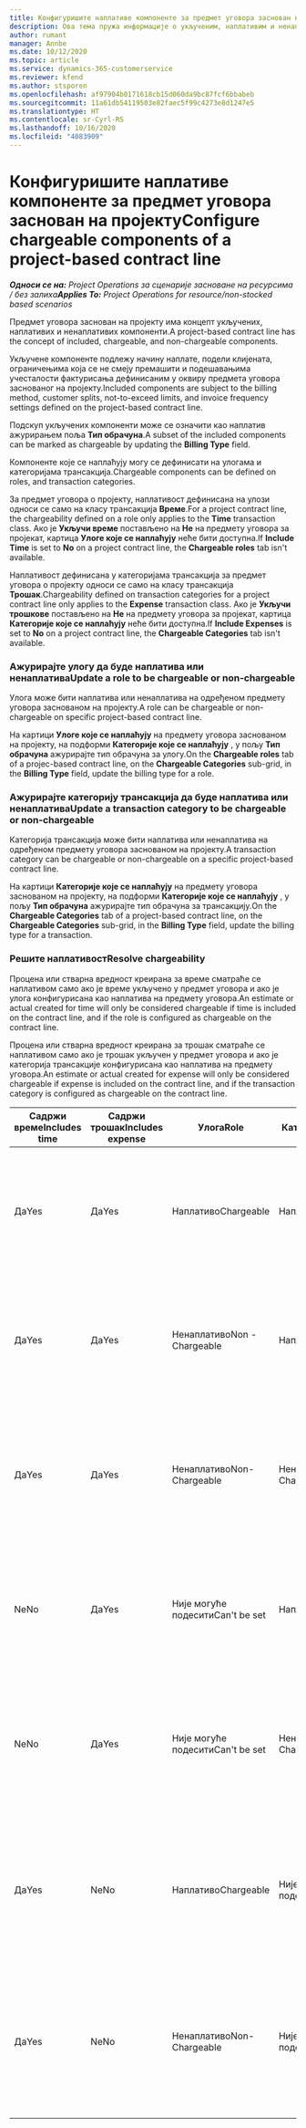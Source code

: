 ```yaml
---
title: Конфигуришите наплативе компоненте за предмет уговора заснован на пројекту
description: Ова тема пружа информације о укљученим, наплативим и ненаплативим компонентама на предметима уговора.
author: rumant
manager: Annbe
ms.date: 10/12/2020
ms.topic: article
ms.service: dynamics-365-customerservice
ms.reviewer: kfend
ms.author: stsporen
ms.openlocfilehash: af97904b0171618cb15d060da9bc87fcf6bbabeb
ms.sourcegitcommit: 11a61db54119503e82faec5f99c4273e8d1247e5
ms.translationtype: HT
ms.contentlocale: sr-Cyrl-RS
ms.lasthandoff: 10/16/2020
ms.locfileid: "4083909"
---
```

# <a name="configure-chargeable-components-of-a-project-based-contract-line"></a><span data-ttu-id="2779b-103">Конфигуришите наплативе компоненте за предмет уговора заснован на пројекту</span><span class="sxs-lookup"><span data-stu-id="2779b-103">Configure chargeable components of a project-based contract line</span></span>

<span data-ttu-id="2779b-104">_**Односи се на:** Project Operations за сценарије засноване на ресурсима / без залиха_</span><span class="sxs-lookup"><span data-stu-id="2779b-104">_**Applies To:** Project Operations for resource/non-stocked based scenarios_</span></span>

<span data-ttu-id="2779b-105">Предмет уговора заснован на пројекту има концепт укључених, наплативих и ненаплативих компоненти.</span><span class="sxs-lookup"><span data-stu-id="2779b-105">A project-based contract line has the concept of included, chargeable, and non-chargeable components.</span></span>

<span data-ttu-id="2779b-106">Укључене компоненте подлежу начину наплате, подели клијената, ограничењима која се не смеју премашити и подешавањима учесталости фактурисања дефинисаним у оквиру предмета уговора заснованог на пројекту.</span><span class="sxs-lookup"><span data-stu-id="2779b-106">Included components are subject to the billing method, customer splits, not-to-exceed limits, and invoice frequency settings defined on the project-based contract line.</span></span>

<span data-ttu-id="2779b-107">Подскуп укључених компоненти може се означити као наплатив ажурирањем поља **Тип обрачуна**.</span><span class="sxs-lookup"><span data-stu-id="2779b-107">A subset of the included components can be marked as chargeable by updating the **Billing Type** field.</span></span>

<span data-ttu-id="2779b-108">Компоненте које се наплаћују могу се дефинисати на улогама и категоријама трансакција.</span><span class="sxs-lookup"><span data-stu-id="2779b-108">Chargeable components can be defined on roles, and transaction categories.</span></span>

<span data-ttu-id="2779b-109">За предмет уговора о пројекту, наплативост дефинисана на улози односи се само на класу трансакција **Време**.</span><span class="sxs-lookup"><span data-stu-id="2779b-109">For a project contract line, the chargeability defined on a role only applies to the **Time** transaction class.</span></span> <span data-ttu-id="2779b-110">Ако је **Укључи време** постављено на **Не** на предмету уговора за пројекат, картица **Улоге које се наплаћују** неће бити доступна.</span><span class="sxs-lookup"><span data-stu-id="2779b-110">If **Include Time** is set to **No** on a project contract line, the **Chargeable roles** tab isn't available.</span></span>

<span data-ttu-id="2779b-111">Наплативост дефинисана у категоријама трансакција за предмет уговора о пројекту односи се само на класу трансакција **Трошак**.</span><span class="sxs-lookup"><span data-stu-id="2779b-111">Chargeability defined on transaction categories for a project contract line only applies to the **Expense** transaction class.</span></span> <span data-ttu-id="2779b-112">Ако је **Укључи трошкове** постављено на **Не** на предмету уговора за пројекат, картица **Категорије које се наплаћују** неће бити доступна.</span><span class="sxs-lookup"><span data-stu-id="2779b-112">If **Include Expenses** is set to **No** on a project contract line, the **Chargeable Categories** tab isn't available.</span></span>

### <a name="update-a-role-to-be-chargeable-or-non-chargeable"></a><span data-ttu-id="2779b-113">Ажурирајте улогу да буде наплатива или ненаплатива</span><span class="sxs-lookup"><span data-stu-id="2779b-113">Update a role to be chargeable or non-chargeable</span></span>

<span data-ttu-id="2779b-114">Улога може бити наплатива или ненаплатива на одређеном предмету уговора заснованом на пројекту.</span><span class="sxs-lookup"><span data-stu-id="2779b-114">A role can be chargeable or non-chargeable on specific project-based contract line.</span></span>

<span data-ttu-id="2779b-115">На картици **Улоге које се наплаћују** на предмету уговора заснованом на пројекту, на подформи **Категорије које се наплаћују** , у пољу **Тип обрачуна** ажурирајте тип обрачуна за улогу.</span><span class="sxs-lookup"><span data-stu-id="2779b-115">On the **Chargeable roles** tab of a projec-based contract line, on the **Chargeable Categories** sub-grid, in the **Billing Type** field, update the billing type for a role.</span></span>

### <a name="update-a-transaction-category-to-be-chargeable-or-non-chargeable"></a><span data-ttu-id="2779b-116">Ажурирајте категорију трансакција да буде наплатива или ненаплатива</span><span class="sxs-lookup"><span data-stu-id="2779b-116">Update a transaction category to be chargeable or non-chargeable</span></span>

<span data-ttu-id="2779b-117">Категорија трансакција може бити наплатива или ненаплатива на одређеном предмету уговора заснованом на пројекту.</span><span class="sxs-lookup"><span data-stu-id="2779b-117">A transaction category can be chargeable or non-chargeable on a specific project-based contract line.</span></span>

<span data-ttu-id="2779b-118">На картици **Категорије које се наплаћују** на предмету уговора заснованом на пројекту, на подформи **Категорије које се наплаћују** , у пољу **Тип обрачуна** ажурирајте тип обрачуна за трансакцију.</span><span class="sxs-lookup"><span data-stu-id="2779b-118">On the **Chargeable Categories** tab of a project-based contract line, on the **Chargeable Categories** sub-grid, in the **Billing Type** field, update the billing type for a transaction.</span></span>

### <a name="resolve-chargeability"></a><span data-ttu-id="2779b-119">Решите наплативост</span><span class="sxs-lookup"><span data-stu-id="2779b-119">Resolve chargeability</span></span>

<span data-ttu-id="2779b-120">Процена или стварна вредност креирана за време сматраће се наплативом само ако је време укључено у предмет уговора и ако је улога конфигурисана као наплатива на предмету уговора.</span><span class="sxs-lookup"><span data-stu-id="2779b-120">An estimate or actual created for time will only be considered chargeable if time is included on the contract line, and if the role is configured as chargeable on the contract line.</span></span>

<span data-ttu-id="2779b-121">Процена или стварна вредност креирана за трошак сматраће се наплативом само ако је трошак укључен у предмет уговора и ако је категорија трансакције конфигурисана као наплатива на предмету уговора.</span><span class="sxs-lookup"><span data-stu-id="2779b-121">An estimate or actual created for expense will only be considered chargeable if expense is included on the contract line, and if the transaction category is configured as chargeable on the contract line.</span></span>

| <span data-ttu-id="2779b-122">Садржи време</span><span class="sxs-lookup"><span data-stu-id="2779b-122">Includes time</span></span> | <span data-ttu-id="2779b-123">Садржи трошак</span><span class="sxs-lookup"><span data-stu-id="2779b-123">Includes expense</span></span> | <span data-ttu-id="2779b-124">Улога</span><span class="sxs-lookup"><span data-stu-id="2779b-124">Role</span></span> | <span data-ttu-id="2779b-125">Категорија</span><span class="sxs-lookup"><span data-stu-id="2779b-125">Category</span></span> | <span data-ttu-id="2779b-126">Задатак</span><span class="sxs-lookup"><span data-stu-id="2779b-126">Task</span></span> |
| --- | --- | --- | --- | --- |
| <span data-ttu-id="2779b-127">Да</span><span class="sxs-lookup"><span data-stu-id="2779b-127">Yes</span></span> | <span data-ttu-id="2779b-128">Да</span><span class="sxs-lookup"><span data-stu-id="2779b-128">Yes</span></span> | <span data-ttu-id="2779b-129">Наплативо</span><span class="sxs-lookup"><span data-stu-id="2779b-129">Chargeable</span></span> | <span data-ttu-id="2779b-130">Наплативо</span><span class="sxs-lookup"><span data-stu-id="2779b-130">Chargeable</span></span> | <span data-ttu-id="2779b-131">Обрачун у стварном времену: Наплативо</span><span class="sxs-lookup"><span data-stu-id="2779b-131">Billing on a time actual: Chargeable</span></span> </br><span data-ttu-id="2779b-132">Тип обрачуна на стварном трошку: Наплативо</span><span class="sxs-lookup"><span data-stu-id="2779b-132">Billing type on an expense actual: Chargeable</span></span> |
| <span data-ttu-id="2779b-133">Да</span><span class="sxs-lookup"><span data-stu-id="2779b-133">Yes</span></span> | <span data-ttu-id="2779b-134">Да</span><span class="sxs-lookup"><span data-stu-id="2779b-134">Yes</span></span> | <span data-ttu-id="2779b-135">Ненаплативо</span><span class="sxs-lookup"><span data-stu-id="2779b-135">Non - Chargeable</span></span> | <span data-ttu-id="2779b-136">Наплативо</span><span class="sxs-lookup"><span data-stu-id="2779b-136">Chargeable</span></span> | <span data-ttu-id="2779b-137">Обрачун у стварном времену: Ненаплативо</span><span class="sxs-lookup"><span data-stu-id="2779b-137">Billing on a time actual: Non-Chargeable</span></span> </br><span data-ttu-id="2779b-138">Тип обрачуна на стварном трошку: Наплативо</span><span class="sxs-lookup"><span data-stu-id="2779b-138">Billing type on an expense actual: Chargeable</span></span> |
| <span data-ttu-id="2779b-139">Да</span><span class="sxs-lookup"><span data-stu-id="2779b-139">Yes</span></span> | <span data-ttu-id="2779b-140">Да</span><span class="sxs-lookup"><span data-stu-id="2779b-140">Yes</span></span> | <span data-ttu-id="2779b-141">Ненаплативо</span><span class="sxs-lookup"><span data-stu-id="2779b-141">Non-Chargeable</span></span> | <span data-ttu-id="2779b-142">Ненаплативо</span><span class="sxs-lookup"><span data-stu-id="2779b-142">Non-Chargeable</span></span> | <span data-ttu-id="2779b-143">Обрачун у стварном времену: Ненаплативо</span><span class="sxs-lookup"><span data-stu-id="2779b-143">Billing on a time actual: Non-Chargeable</span></span> </br><span data-ttu-id="2779b-144">Тип обрачуна на стварном трошку: Ненаплативо</span><span class="sxs-lookup"><span data-stu-id="2779b-144">Billing type on an expense actual: Non-Chargeable</span></span> |
| <span data-ttu-id="2779b-145">Ne</span><span class="sxs-lookup"><span data-stu-id="2779b-145">No</span></span> | <span data-ttu-id="2779b-146">Да</span><span class="sxs-lookup"><span data-stu-id="2779b-146">Yes</span></span> | <span data-ttu-id="2779b-147">Није могуће подесити</span><span class="sxs-lookup"><span data-stu-id="2779b-147">Can't be set</span></span> | <span data-ttu-id="2779b-148">Наплативо</span><span class="sxs-lookup"><span data-stu-id="2779b-148">Chargeable</span></span> | <span data-ttu-id="2779b-149">Обрачун у стварном времену: Није доступно</span><span class="sxs-lookup"><span data-stu-id="2779b-149">Billing on a time actual: Not available</span></span> </br><span data-ttu-id="2779b-150">Тип обрачуна на стварном трошку: Наплативо</span><span class="sxs-lookup"><span data-stu-id="2779b-150">Billing type on an expense actual:Chargeable</span></span> |
| <span data-ttu-id="2779b-151">Ne</span><span class="sxs-lookup"><span data-stu-id="2779b-151">No</span></span> | <span data-ttu-id="2779b-152">Да</span><span class="sxs-lookup"><span data-stu-id="2779b-152">Yes</span></span> | <span data-ttu-id="2779b-153">Није могуће подесити</span><span class="sxs-lookup"><span data-stu-id="2779b-153">Can't be set</span></span> | <span data-ttu-id="2779b-154">Ненаплативо</span><span class="sxs-lookup"><span data-stu-id="2779b-154">Non-Chargeable</span></span> | <span data-ttu-id="2779b-155">Обрачун у стварном времену: Није доступно</span><span class="sxs-lookup"><span data-stu-id="2779b-155">Billing on a time actual: Not available</span></span> </br><span data-ttu-id="2779b-156">Тип обрачуна на стварном трошку: Ненаплативо</span><span class="sxs-lookup"><span data-stu-id="2779b-156">Billing type on an expense actual: Non-chargeable</span></span> |
| <span data-ttu-id="2779b-157">Да</span><span class="sxs-lookup"><span data-stu-id="2779b-157">Yes</span></span> | <span data-ttu-id="2779b-158">Ne</span><span class="sxs-lookup"><span data-stu-id="2779b-158">No</span></span> | <span data-ttu-id="2779b-159">Наплативо</span><span class="sxs-lookup"><span data-stu-id="2779b-159">Chargeable</span></span> | <span data-ttu-id="2779b-160">Није могуће подесити</span><span class="sxs-lookup"><span data-stu-id="2779b-160">Can't be set</span></span> | <span data-ttu-id="2779b-161">Обрачун у стварном времену: Наплативо</span><span class="sxs-lookup"><span data-stu-id="2779b-161">Billing on a time actual: Chargeable</span></span> </br><span data-ttu-id="2779b-162">Тип обрачуна на стварном трошку: Није доступно</span><span class="sxs-lookup"><span data-stu-id="2779b-162">Billing type on an expense actual: Not available</span></span> |
| <span data-ttu-id="2779b-163">Да</span><span class="sxs-lookup"><span data-stu-id="2779b-163">Yes</span></span> | <span data-ttu-id="2779b-164">Ne</span><span class="sxs-lookup"><span data-stu-id="2779b-164">No</span></span> | <span data-ttu-id="2779b-165">Ненаплативо</span><span class="sxs-lookup"><span data-stu-id="2779b-165">Non-Chargeable</span></span> | <span data-ttu-id="2779b-166">Није могуће подесити</span><span class="sxs-lookup"><span data-stu-id="2779b-166">Can't be set</span></span> | <span data-ttu-id="2779b-167">Обрачун у стварном времену: Ненаплативо</span><span class="sxs-lookup"><span data-stu-id="2779b-167">Billing on a time actual: Non-chargeable</span></span> </br> <span data-ttu-id="2779b-168">Тип обрачуна на стварном трошку: Није доступно</span><span class="sxs-lookup"><span data-stu-id="2779b-168">Billing type on an expense actual: Not available</span></span> |

